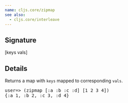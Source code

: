 ```yaml
---
name: cljs.core/zipmap
see also:
  - cljs.core/interleave
---
```


## Signature
[keys vals]


## Details

Returns a map with `keys` mapped to corresponding `vals`.

<pre>user=> (zipmap [:a :b :c :d] [1 2 3 4])
{:a 1, :b 2, :c 3, :d 4}</pre>
